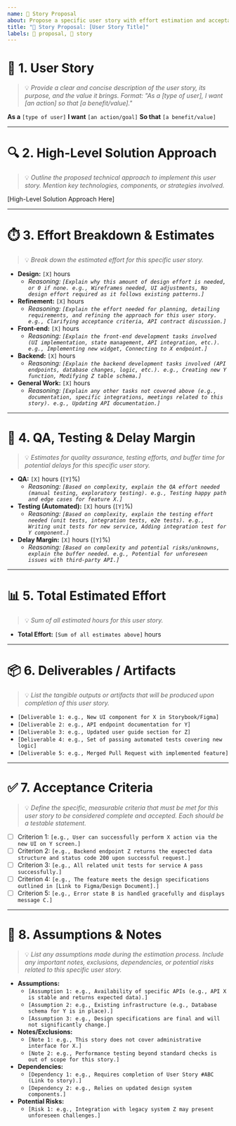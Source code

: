 ```yaml
---
name: 📝 Story Proposal
about: Propose a specific user story with effort estimation and acceptance criteria.
title: "📝 Story Proposal: [User Story Title]"
labels: 📝 proposal, 📒 story
---
```

# 👤 1. User Story
> 💡 *Provide a clear and concise description of the user story, its purpose, and the value it brings. Format: "As a [type of user], I want [an action] so that [a benefit/value]."*

**As a** `[type of user]`
**I want** `[an action/goal]`
**So that** `[a benefit/value]`

---

# 🔍 2. High-Level Solution Approach
> 💡 *Outline the proposed technical approach to implement this user story. Mention key technologies, components, or strategies involved.*

[High-Level Solution Approach Here]

---

# ⏱️ 3. Effort Breakdown & Estimates
> 💡 *Break down the estimated effort for this specific user story.*

*   **Design:** `[X]` hours
    *   _Reasoning: `[Explain why this amount of design effort is needed, or 0 if none. e.g., Wireframes needed, UI adjustments, No design effort required as it follows existing patterns.]`_
*   **Refinement:** `[X]` hours
    *   _Reasoning: `[Explain the effort needed for planning, detailing requirements, and refining the approach for this user story. e.g., Clarifying acceptance criteria, API contract discussion.]`_
*   **Front-end:** `[X]` hours
    *   _Reasoning: `[Explain the front-end development tasks involved (UI implementation, state management, API integration, etc.). e.g., Implementing new widget, Connecting to X endpoint.]`_
*   **Backend:** `[X]` hours
    *   _Reasoning: `[Explain the backend development tasks involved (API endpoints, database changes, logic, etc.). e.g., Creating new Y function, Modifying Z table schema.]`_
*   **General Work:** `[X]` hours
    *   _Reasoning: `[Explain any other tasks not covered above (e.g., documentation, specific integrations, meetings related to this story). e.g., Updating API documentation.]`_

---

# 🧪 4. QA, Testing & Delay Margin
> 💡 *Estimates for quality assurance, testing efforts, and buffer time for potential delays for this specific user story.*

*   **QA:** `[X]` hours (`[Y]`%)
    *   _Reasoning: `[Based on complexity, explain the QA effort needed (manual testing, exploratory testing). e.g., Testing happy path and edge cases for feature X.]`_
*   **Testing (Automated):** `[X]` hours (`[Y]`%)
    *   _Reasoning: `[Based on complexity, explain the testing effort needed (unit tests, integration tests, e2e tests). e.g., Writing unit tests for new service, Adding integration test for Y component.]`_
*   **Delay Margin:** `[X]` hours (`[Y]`%)
    *   _Reasoning: `[Based on complexity and potential risks/unknowns, explain the buffer needed. e.g., Potential for unforeseen issues with third-party API.]`_

---

# 📊 5. Total Estimated Effort
> 💡 *Sum of all estimated hours for this user story.*

*   **Total Effort:** `[Sum of all estimates above]` hours

---

# 📦 6. Deliverables / Artifacts
> 💡 *List the tangible outputs or artifacts that will be produced upon completion of this user story.*

*   `[Deliverable 1: e.g., New UI component for X in Storybook/Figma]`
*   `[Deliverable 2: e.g., API endpoint documentation for Y]`
*   `[Deliverable 3: e.g., Updated user guide section for Z]`
*   `[Deliverable 4: e.g., Set of passing automated tests covering new logic]`
*   `[Deliverable 5: e.g., Merged Pull Request with implemented feature]`

---

# ✅ 7. Acceptance Criteria
> 💡 *Define the specific, measurable criteria that must be met for this user story to be considered complete and accepted. Each should be a testable statement.*

*   [ ] Criterion 1: `[e.g., User can successfully perform X action via the new UI on Y screen.]`
*   [ ] Criterion 2: `[e.g., Backend endpoint Z returns the expected data structure and status code 200 upon successful request.]`
*   [ ] Criterion 3: `[e.g., All related unit tests for service A pass successfully.]`
*   [ ] Criterion 4: `[e.g., The feature meets the design specifications outlined in [Link to Figma/Design Document].]`
*   [ ] Criterion 5: `[e.g., Error state B is handled gracefully and displays message C.]`

---

# 📝 8. Assumptions & Notes
> 💡 *List any assumptions made during the estimation process. Include any important notes, exclusions, dependencies, or potential risks related to this specific user story.*

*   **Assumptions:**
    *   `[Assumption 1: e.g., Availability of specific APIs (e.g., API X is stable and returns expected data).]`
    *   `[Assumption 2: e.g., Existing infrastructure (e.g., Database schema for Y is in place).]`
    *   `[Assumption 3: e.g., Design specifications are final and will not significantly change.]`
*   **Notes/Exclusions:**
    *   `[Note 1: e.g., This story does not cover administrative interface for X.]`
    *   `[Note 2: e.g., Performance testing beyond standard checks is out of scope for this story.]`
*   **Dependencies:**
    *   `[Dependency 1: e.g., Requires completion of User Story #ABC (Link to story).]`
    *   `[Dependency 2: e.g., Relies on updated design system components.]`
*   **Potential Risks:**
    *   `[Risk 1: e.g., Integration with legacy system Z may present unforeseen challenges.]`
